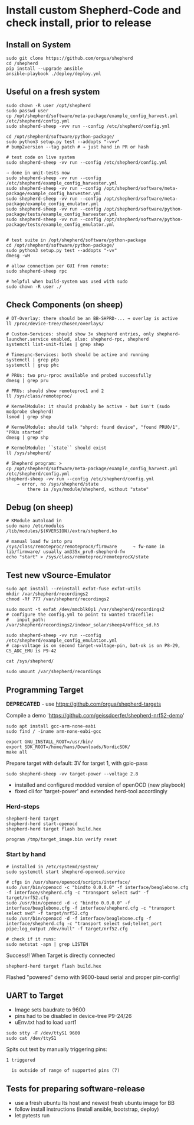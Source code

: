# Install custom Shepherd-Code and check install, prior to release



## Install on System 

```Shell
sudo git clone https://github.com/orgua/shepherd
cd /shepherd
pip install --upgrade ansible
ansible-playbook ./deploy/deploy.yml
```

## Useful on a fresh system

```Shell
sudo chown -R user /opt/shepherd
sudo passwd user
cp /opt/shepherd/software/meta-package/example_config_harvest.yml /etc/shepherd/config.yml
sudo shepherd-sheep -vvv run --config /etc/shepherd/config.yml

cd /opt/shepherd/software/python-package/
sudo python3 setup.py test --addopts "-vvv"
# bump2version --tag patch # ⇾ just hand in PR or hash

# test code on live system
sudo shepherd-sheep -vv run --config /etc/shepherd/config.yml

⇾ done in unit-tests now
sudo shepherd-sheep -vv run --config /etc/shepherd/example_config_harvester.yml
sudo shepherd-sheep -vv run --config /opt/shepherd/software/meta-package/example_config_harvester.yml
sudo shepherd-sheep -vv run --config /opt/shepherd/software/meta-package/example_config_emulator.yml
sudo shepherd-sheep -vv run --config /opt/shepherd/software/python-package/tests/example_config_harvester.yml
sudo shepherd-sheep -vv run --config /opt/shepherd/software/python-package/tests/example_config_emulator.yml


# test suite in /opt/shepherd/software/python-package
cd /opt/shepherd/software/python-package/
sudo python3 setup.py test --addopts "-vv"
dmesg -wH

# allow connection per GUI from remote:
sudo shepherd-sheep rpc

# helpful when build-system was used with sudo
sudo chown -R user ./
```

## Check Components (on sheep)

```Shell
# DT-Overlay: there should be an BB-SHPRD-... ⇾ overlay is active
ll /proc/device-tree/chosen/overlays/

# Custom-Services: should show 3x shepherd entries, only shepherd-launcher.service enabled, also: shepherd-rpc, shepherd
systemctl list-unit-files | grep shep

# Timesync-Services: both should be active and running
systemctl | grep ptp
systemctl | grep phc

# PRUs: two pru-rproc available and probed successfully
dmesg | grep pru

# PRUs: should show remoteproc1 and 2
ll /sys/class/remoteproc/

# KernelModule: it should probably be active - but isn't (sudo modprobe shepherd)
lsmod | grep shep

# KernelModule: should talk "shprd: found device", "found PRU0/1", "PRUs started"
dmesg | grep shp

# KernelModule: ``state`` should exist
ll /sys/shepherd/

# Shepherd program: >
cp /opt/shepherd/software/meta-package/example_config_harvest.yml /etc/shepherd/config.yml
shepherd-sheep -vv run --config /etc/shepherd/config.yml
    ⇾ error, no /sys/shepherd/state
        there is /sys/module/shepherd, without "state"
```

## Debug (on sheep)

```Shell
# KModule autoload in
sudo nano /etc/modules
/lib/modules/$(KVERSION)/extra/shepherd.ko

# manual load fw into pru
/sys/class/remoteproc/remoteprocX/firmware      ⇾ fw-name in lib/firmware/ usually am335x_pru0-shepherd-fw
echo "start" > /sys/class/remoteproc/remoteprocX/state
```

## Test new vSource-Emulator

```
sudo apt install --reinstall exfat-fuse exfat-utils
mkdir /var/shepherd/recordings2
chmod -Rf 777 /var/shepherd/recordings2

sudo mount -t exfat /dev/mmcblk0p1 /var/shepherd/recordings2
# configure the config.yml to point to wanted tracefile:
#   input_path: /var/shepherd/recordings2/indoor_solar/sheep4/office_sd.h5

sudo shepherd-sheep -vv run --config /etc/shepherd/example_config_emulation.yml
# cap-voltage is on second target-voltage-pin, bat-ok is on P8-29, CS_ADC_EMU is P9-42

cat /sys/shepherd/

sudo umount /var/shepherd/recordings
```

## Programming Target

**DEPRECATED** - use https://github.com/orgua/shepherd-targets

Compile a demo 'https://github.com/geissdoerfer/shepherd-nrf52-demo'

```Shell
sudo apt install gcc-arm-none-eabi
sudo find / -iname arm-none-eabi-gcc

export GNU_INSTALL_ROOT=/usr/bin/
export SDK_ROOT=/home/hans/Downloads/NordicSDK/
make all
```

Prepare target with default: 3V for target 1, with gpio-pass

```Shell
sudo shepherd-sheep -vv target-power --voltage 2.8
```

- installed and configured modded version of openOCD (new playbook)
- fixed cli for 'target-power' and extended herd-tool accordingly

### Herd-steps

```
shepherd-herd target
shepherd-herd start-openocd
shepherd-herd target flash build.hex

program /tmp/target_image.bin verify reset
```

### Start by hand

```
# installed in /etc/systemd/system/
sudo systemctl start shepherd-openocd.service

# cfgs in /usr/share/openocd/scripts/interface/
sudo /usr/bin/openocd -c "bindto 0.0.0.0" -f interface/beaglebone.cfg -f interface/shepherd.cfg -c "transport select swd" -f target/nrf52.cfg
sudo /usr/bin/openocd -d -c "bindto 0.0.0.0" -f interface/beaglebone.cfg -f interface/shepherd.cfg -c "transport select swd" -f target/nrf52.cfg
sudo /usr/bin/openocd -d -f interface/beaglebone.cfg -f interface/shepherd.cfg -c "transport select swd;telnet_port pipe;log_output /dev/null" -f target/nrf52.cfg

# check if it runs:
sudo netstat -apn | grep LISTEN
```

Success!! When Target is directly connected

```
shepherd-herd target flash build.hex
```

Flashed "powered" demo with 9600-baud serial and proper pin-config!

## UART to Target

- Image sets baudrate to 9600
- pins had to be disabled in device-tree P9-24/26
- uEnv.txt had to load uart1

```Shell
sudo stty -F /dev/ttyS1 9600
sudo cat /dev/ttyS1
```

Spits out text by manually triggering pins:

```
1 triggered

  is outside of range of supported pins (7)
```

## Tests for preparing software-release

- use a fresh ubuntu lts host and newest fresh ubuntu image for BB
- follow install instructions (install ansible, bootstrap, deploy)
- let pytests run

